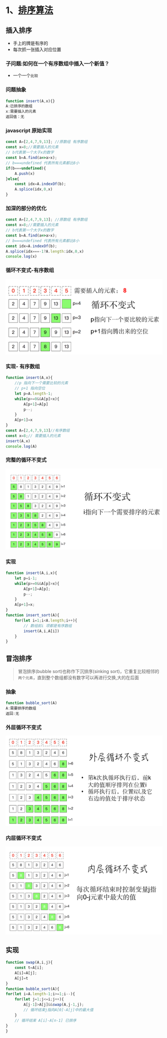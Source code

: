 # 1、[排序算法](https://visualgo.net/zh/sorting)

## 插入排序
- 手上的牌是有序的
- 每次抓一张插入对应位置

### 子问题:如何在一个有序数组中插入一个新值？
- 一个一个`比较`

### 问题抽象
```js
function insert(A,x){}
A:已排序的数组
x:需要插入的元素
返回值：无
```

### javascript 原始实现
```js {5-11}
const A=[2,4,7,9,13]; //原数组 有序数组
const x=8;//需要插入的元素
// b代表第一个大于x的数字
const b=A.find(a=>a>x);
// b===undefined 代表所有元素都比8小
if(b===undefined){
    A.push(x)
}else{
    const idx=A.indexOf(b);
    A.splice(idx,0,x)
}
```
### 加深的部分的优化
```js {5-11}
const A=[2,4,7,9,13]; //原数组 有序数组
const x=8;//需要插入的元素
// b代表第一个大于x的数字
const b=A.find(a=>a>x);
// b===undefined 代表所有元素都比8小
const idx=A.indexOf(b);
A.splice(idx===-1?A.length:idx,0,x)
console.log(x)
```

### 循环不变式-有序数组
![插入算法](/img/算法/0.png)

### 实现- 有序数组
```js
function insert(A,x){
    //p 指向下一个需要比较的元素
    // p+1 指向空位
    let p=A.length-1;
    while(p>=0&&A[p]>x){
        A[p+1]=A[p]
        p--;
    }
    A[p+1]=x
}
const A=[2,4,7,9,13]//有序数组
const x=8;// 需要插入的元素
insert(A,x)
console.log(A)
```

### 完整的循环不变式
![插入算法](/img/算法/1.png)
### 实现
```js
function insert(A,i,x){
    let p=i-1;
    while(p>=0&&A[p]>x){
        A[p+1]=A[p];
        p--;
    }
    A[p+1]=x;
}
function insert_sort(A){
    for(let i=1;i<A.length;i++){
        // 数组前i 项都是有序数组
        insert(A,i,A[i])
    }
}
```

## 冒泡排序
>冒泡排序(bubble sort)也称作下沉排序(sinking sort)，它重复比较相邻的`两个元素`，直到整个数组都没有数字可以再进行交换,大的在后面

### 抽象
```js
function bubble_sort(A)
A:需要排序的数组
返回:无
```
### 外层循环不变式
![插入算法](/img/算法/2.png)

### 内层循环不变式
![插入算法](/img/算法/3.png)

## 实现
```js
function swap(A,i,j){
    const t=A[i];
    A[i]=A[j];
    A[j]=t
}
function bubble_sort(A){
for(let i=A.length-1;i>=1;i--){
    for(let j=1;j<=i;j++){
        A[j-1]>A[j]&&swap(A,j-1,j);
        // 循环结束j指向A[0]-A[j]中的最大值
    }
    // 循环结束 A[i]-A[n-1] 已排序
}
}
```

